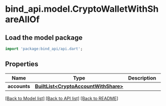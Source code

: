# bind_api.model.CryptoWalletWithShareAllOf

## Load the model package
```dart
import 'package:bind_api/api.dart';
```

## Properties
Name | Type | Description | Notes
------------ | ------------- | ------------- | -------------
**accounts** | [**BuiltList&lt;CryptoAccountWithShare&gt;**](CryptoAccountWithShare.md) |  | [optional] 

[[Back to Model list]](../README.md#documentation-for-models) [[Back to API list]](../README.md#documentation-for-api-endpoints) [[Back to README]](../README.md)


